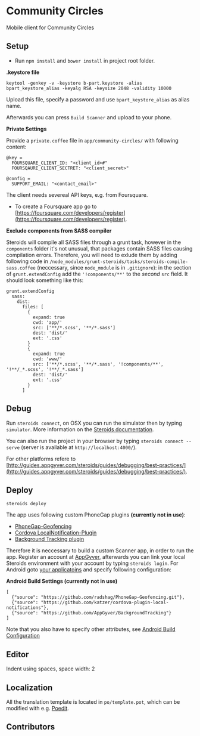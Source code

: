 Community Circles
=================

Mobile client for Community Circles

Setup
-----

- Run `npm install` and `bower install` in project root folder.

**.keystore file**

`keytool -genkey -v -keystore b-part.keystore -alias bpart_keystore_alias
-keyalg RSA -keysize 2048 -validity 10000`

Upload this file, specify a password and use `bpart_keystore_alias` as alias name.

Afterwards you can press `Build Scanner` and upload to your phone.

**Private Settings**

Provide a `private.coffee` file in `app/community-circles/` with following content:

```
@key =
  FOURSQUARE_CLIENT_ID: "<client_id>#"
  FOURSQAURE_CLIENT_SECTRET: "<client_secret>"

@config =
  SUPPORT_EMAIL: "<contact_email>"
```

The client needs severeal API keys, e.g. from Foursquare.

- To create a Foursquare app go to [https://foursquare.com/developers/register](https://foursquare.com/developers/register).

**Exclude components from SASS compiler**

Steroids will compile all SASS files through a grunt task, however in the `components` folder it's not unusual, that packages contain SASS files causing compilation errors.
Therefore, you will need to exlude them by adding following code in `/node_modules/grunt-steroids/tasks/steroids-compile-sass.coffee` (neccessary, since `node_module` is in `.gitignore`): in the section of `grunt.extendConfig` add the `'!components/**'` to the *second* `src` field. It should look something like this:

```
grunt.extendConfig
  sass:
    dist:
      files: [
        {
          expand: true
          cwd: 'app/'
          src: ['**/*.scss', '**/*.sass']
          dest: 'dist/'
          ext: '.css'
        }
        {
          expand: true
          cwd: 'www/'
          src: ['**/*.scss', '**/*.sass', '!components/**', '!**/_*.scss', '!**/_*.sass']
          dest: 'dist/'
          ext: '.css'
        }
      ]
```

Debug
-----

Run `steroids connect`, on OSX you can run the simulator then by typing `simulator`.
More information on the [Steroids documentation](http://guides.appgyver.com/steroids/guides/debugging/safari-web-inspector/).

You can also run the project in your browser by typing `steroids connect --serve` (server is available at `http://localhost:4000/`). 

For other platforms refere to [http://guides.appgyver.com/steroids/guides/debugging/best-practices/](http://guides.appgyver.com/steroids/guides/debugging/best-practices/).

Deploy
------

`steroids deploy`

The app uses following custom PhoneGap plugins **(currently not in use)**:
 
- [PhoneGap-Geofencing](https://github.com/radshag/PhoneGap-Geofencing)
- [Cordova LocalNotification-Plugin](https://github.com/katzer/cordova-plugin-local-notifications)
- [Background Tracking plugin](https://github.com/AppGyver/BackgroundTracking)

Therefore it is neccessary to build a custom Scanner app, in order to run the app.
Register an account at [AppGyver](https://cloud.appgyver.com/users/sign_up), afterwards you can link your local Steroids environment with your account by typing `steroids login`.
For Android goto [your applicatoins](https://cloud.appgyver.com/applications/) and specify following configuration:

**Android Build Settings (currently not in use)**

```
[
  {"source": "https://github.com/radshag/PhoneGap-Geofencing.git"},
  {"source": "https://github.com/katzer/cordova-plugin-local-notifications"},
  {"source": "https://github.com/AppGyver/BackgroundTracking"}
]
```

Note that you also have to specify other attributes, see [Android Build Configuration](http://guides.appgyver.com/steroids/guides/cloud_services/android-build-config/)


Editor
------

Indent using spaces, space width: 2

Localization
------------

All the translation template is located in `po/template.pot`, which can be modified with e.g. [Poedit](http://poedit.net).

Contributors
------------
